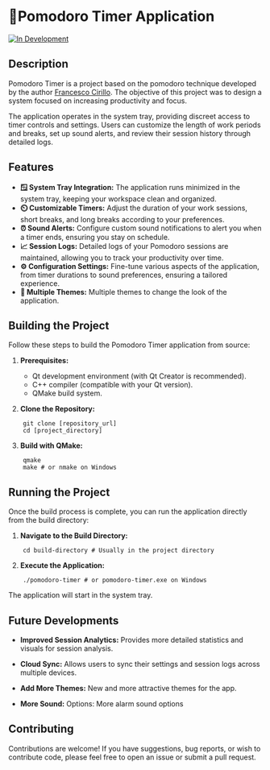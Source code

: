 # 🍎Pomodoro Timer Application

[![In Development](https://img.shields.io/badge/Status-In%20Development-yellow)](https://shields.io/)

## Description

Pomodoro Timer is a project based on the pomodoro technique developed by the author [Francesco Cirillo](https://www-pomodorotechnique-com.translate.goog/the-pomodoro-technique-book/?_x_tr_sl=en&_x_tr_tl=pt&_x_tr_hl=pt&_x_tr_pto=tc). The objective of this project was to design a system focused on increasing productivity and focus.

The application operates in the system tray, providing discreet access to timer controls and settings. Users can customize the length of work periods and breaks, set up sound alerts, and review their session history through detailed logs.

## Features

-   **🪟 System Tray Integration:** The application runs minimized in the system tray, keeping your workspace clean and organized.
-   **⏲️ Customizable Timers:** Adjust the duration of your work sessions, short breaks, and long breaks according to your preferences.
-   **⏰ Sound Alerts:** Configure custom sound notifications to alert you when a timer ends, ensuring you stay on schedule.
-   **📈 Session Logs:** Detailed logs of your Pomodoro sessions are maintained, allowing you to track your productivity over time.
-   **⚙️ Configuration Settings:** Fine-tune various aspects of the application, from timer durations to sound preferences, ensuring a tailored experience.
- **🎨 Multiple Themes:** Multiple themes to change the look of the application.

## Building the Project

Follow these steps to build the Pomodoro Timer application from source:

1.  **Prerequisites:**
    -   Qt development environment (with Qt Creator is recommended).
    -   C++ compiler (compatible with your Qt version).
    -   QMake build system.

2.  **Clone the Repository:**
```
    git clone [repository_url]
    cd [project_directory]
```
3.  **Build with QMake:**
```
    qmake
    make # or nmake on Windows 
```
## Running the Project

Once the build process is complete, you can run the application directly from the build directory:

1.  **Navigate to the Build Directory:**
```
    cd build-directory # Usually in the project directory
```
2.  **Execute the Application:**
```
    ./pomodoro-timer # or pomodoro-timer.exe on Windows
```
The application will start in the system tray.

## Future Developments

- **Improved Session Analytics:** Provides more detailed statistics and visuals for session analysis.

- **Cloud Sync:** Allows users to sync their settings and session logs across multiple devices.

- **Add More Themes:** New and more attractive themes for the app.

- **More Sound:** Options: More alarm sound options

## Contributing

Contributions are welcome! If you have suggestions, bug reports, or wish to contribute code, please feel free to open an issue or submit a pull request.
